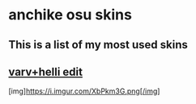 # anchike osu skins

## This is a list of my most used skins


## [ varv+helli edit](http://www.mediafire.com/file/vqfymcijhzlishs/-_%252B_varv%252Bhelli_edit.osk/file)
[img]https://i.imgur.com/XbPkm3G.png[/img]
